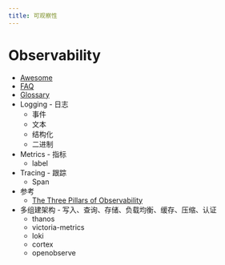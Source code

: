 ```yaml
---
title: 可观察性
---
```


# Observability

- [Awesome](./observability-awesome.md)
- [FAQ](./observability-faq.md)
- [Glossary](./observability-glossary.md)
- Logging - 日志
  - 事件
  - 文本
  - 结构化
  - 二进制
- Metrics - 指标
  - label
- Tracing - 跟踪
  - Span
- 参考
  - [The Three Pillars of Observability](https://www.oreilly.com/library/view/distributed-systems-observability/9781492033431/ch04.html)
- 多组建架构 - 写入、查询、存储、负载均衡、缓存、压缩、认证
  - thanos
  - victoria-metrics
  - loki
  - cortex
  - openobserve
